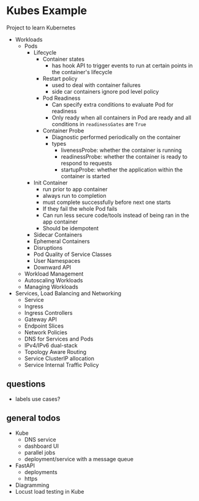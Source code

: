 # Kubes Example

Project to learn Kubernetes

- Workloads
  - Pods
    - Lifecycle
      - Container states
        - has hook API to trigger events to run at certain points in the container's lifecycle
      - Restart policy
        - used to deal with container failures
        - side car containers ignore pod level policy
      - Pod Readiness
        - Can specify extra conditions to evaluate Pod for readiness
        - Only ready when all containers in Pod are ready and all conditions in `readinessGates` are `True`
      - Container Probe
        - Diagnostic performed periodically on the container
        - types
          - livenessProbe: whether the container is running
          - readinessProbe: whether the container is ready to respond to requests
          - startupProbe: whether the application within the container is started
    - Init Container
      - run prior to app container
      - always run to completion
      - must complete successfully before next one starts
      - If they fail the whole Pod fails
      - Can run less secure code/tools instead of being ran in the app container
      - Should be idempotent
    - Sidecar Containers
    - Ephemeral Containers
    - Disruptions
    - Pod Quality of Service Classes
    - User Namespaces
    - Downward API
  - Workload Management
  - Autoscaling Workloads
  - Managing Workloads
- Services, Load Balancing and Networking
  - Service
  - Ingress
  - Ingress Controllers
  - Gateway API
  - Endpoint Slices
  - Network Policies
  - DNS for Services and Pods
  - IPv4/IPv6 dual-stack
  - Topology Aware Routing
  - Service ClusterIP allocation
  - Service Internal Traffic Policy


## questions
- labels use cases?

## general todos
- Kube
  - DNS service
  - dashboard UI
  - parallel jobs
  - deployment/service with a message queue
- FastAPI
  - deployments
  - https
- Diagramming
- Locust load testing in Kube
